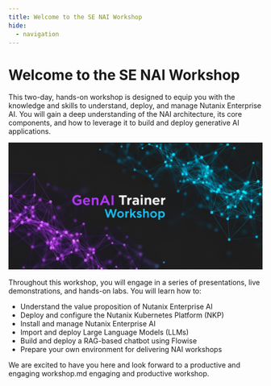 ```yaml
---
title: Welcome to the SE NAI Workshop
hide:
  - navigation
---
```


# Welcome to the SE NAI Workshop

This two-day, hands-on workshop is designed to equip you with the knowledge and skills to understand, deploy, and manage Nutanix Enterprise AI. You will gain a deep understanding of the NAI architecture, its core components, and how to leverage it to build and deploy generative AI applications.

![Welcome](assets/nai_workshop_banner.png)

Throughout this workshop, you will engage in a series of presentations, live demonstrations, and hands-on labs. You will learn how to:

*   Understand the value proposition of Nutanix Enterprise AI
*   Deploy and configure the Nutanix Kubernetes Platform (NKP)
*   Install and manage Nutanix Enterprise AI
*   Import and deploy Large Language Models (LLMs)
*   Build and deploy a RAG-based chatbot using Flowise
*   Prepare your own environment for delivering NAI workshops

We are excited to have you here and look forward to a productive and engaging workshop.md engaging and productive workshop.
